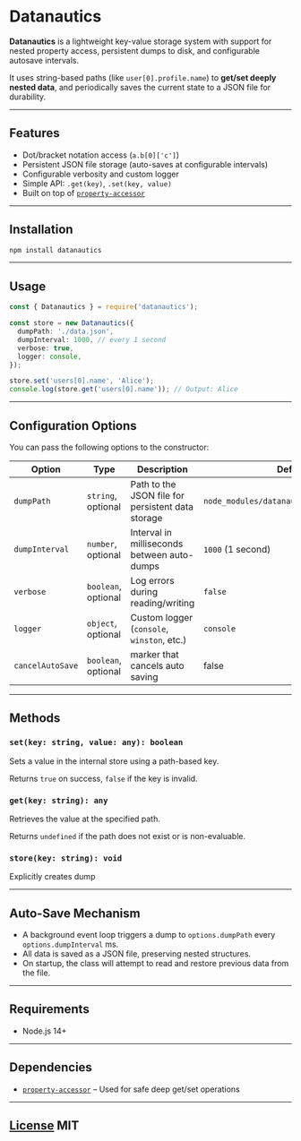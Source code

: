 # Datanautics

**Datanautics** is a lightweight key-value storage system with support for nested property access, persistent dumps to disk, and configurable autosave intervals.

It uses string-based paths (like `user[0].profile.name`) to **get/set deeply nested data**, and periodically saves the current state to a JSON file for durability.

---

## Features

- Dot/bracket notation access (`a.b[0]['c']`)
- Persistent JSON file storage (auto-saves at configurable intervals)
- Configurable verbosity and custom logger
- Simple API: `.get(key)`, `.set(key, value)`
- Built on top of [`property-accessor`](https://npmjs.com/package/property-accessor)

---

## Installation

```bash
npm install datanautics
```

---

## Usage

```ts
const { Datanautics } = require('datanautics');

const store = new Datanautics({
  dumpPath: './data.json',
  dumpInterval: 1000, // every 1 second
  verbose: true,
  logger: console,
});

store.set('users[0].name', 'Alice');
console.log(store.get('users[0].name')); // Output: Alice
```

---

## Configuration Options

You can pass the following options to the constructor:

| Option         | Type                | Description                                       | Default                                   |
|----------------|---------------------|---------------------------------------------------|-------------------------------------------|
| `dumpPath`     | `string`, optional  | Path to the JSON file for persistent data storage | `node_modules/datanautics/data/data.json` |
| `dumpInterval` | `number`, optional  | Interval in milliseconds between auto-dumps       | `1000` (1 second)                         |
| `verbose`      | `boolean`, optional | Log errors during reading/writing                 | `false`                                   |
| `logger`       | `object`, optional  | Custom logger (`console`, `winston`, etc.)        | `console`                                 |
|`cancelAutoSave`| `boolean`, optional | marker that cancels auto saving                   | false                                     |

---

## Methods

### `set(key: string, value: any): boolean`

Sets a value in the internal store using a path-based key.

Returns `true` on success, `false` if the key is invalid.

### `get(key: string): any`

Retrieves the value at the specified path.

Returns `undefined` if the path does not exist or is non-evaluable.

### `store(key: string): void`

Explicitly creates dump

---

## Auto-Save Mechanism

- A background event loop triggers a dump to `options.dumpPath` every `options.dumpInterval` ms.
- All data is saved as a JSON file, preserving nested structures.
- On startup, the class will attempt to read and restore previous data from the file.

---

## Requirements

- Node.js 14+

---

## Dependencies

- [`property-accessor`](https://npmjs.com/package/property-accessor) – Used for safe deep get/set operations

---

## [License](./LICENSE) MIT
